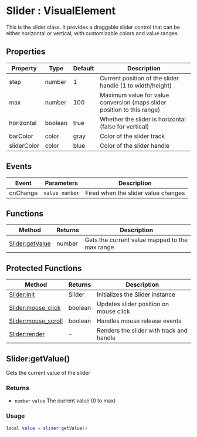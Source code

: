 # Slider : VisualElement
This is the slider class. It provides a draggable slider control that can be either horizontal or vertical,
with customizable colors and value ranges.

## Properties

|Property|Type|Default|Description|
|---|---|---|---|
|step|number|1|Current position of the slider handle (1 to width/height)
|max|number|100|Maximum value for value conversion (maps slider position to this range)
|horizontal|boolean|true|Whether the slider is horizontal (false for vertical)
|barColor|color|gray|Color of the slider track
|sliderColor|color|blue|Color of the slider handle

## Events

|Event|Parameters|Description|
|---|---|---|
|onChange|`value number`|Fired when the slider value changes|

## Functions

|Method|Returns|Description|
|---|---|---|
|[Slider:getValue](#Slider:getValue)|number|Gets the current value mapped to the max range


## Protected Functions

|Method|Returns|Description|
|---|---|---|
|[Slider:init](#Slider:init)|Slider|Initializes the Slider instance
|[Slider:mouse_click](#Slider:mouse_click)|boolean|Updates slider position on mouse click
|[Slider:mouse_scroll](#Slider:mouse_scroll)|boolean|Handles mouse release events
|[Slider:render](#Slider:render)|-|Renders the slider with track and handle

## Slider:getValue()
Gets the current value of the slider

### Returns
* `number` `value` The current value (0 to max)

### Usage
 ```lua
local value = slider:getValue()
```


